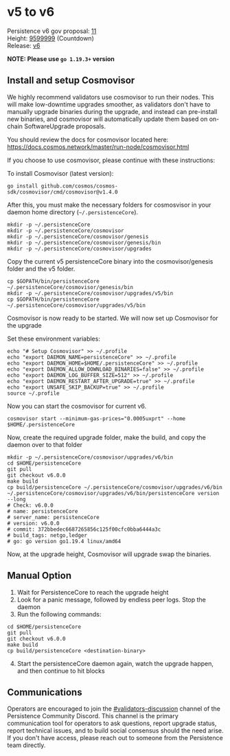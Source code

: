 # v5 to v6

Persistence v6 gov proposal: [11](https://www.mintscan.io/persistence/proposals/11) \
Height: [9599999](https://www.mintscan.io/persistence/blocks/9599999) (Countdown) \
Release: [v6](https://github.com/persistenceOne/persistenceCore/releases/tag/v6.0.0)

**NOTE: Please use `go 1.19.3+` version**

## Install and setup Cosmovisor
We highly recommend validators use cosmovisor to run their nodes. This will make low-downtime
upgrades smoother, as validators don't have to manually upgrade binaries during the upgrade,
and instead can pre-install new binaries, and cosmovisor will automatically update them based
on on-chain SoftwareUpgrade proposals.

You should review the docs for cosmovisor located here: https://docs.cosmos.network/master/run-node/cosmovisor.html

If you choose to use cosmovisor, please continue with these instructions:

To install Cosmovisor (latest version):
```
go install github.com/cosmos/cosmos-sdk/cosmovisor/cmd/cosmovisor@v1.4.0
```
After this, you must make the necessary folders for cosmosvisor in your daemon home directory (`~/.persistenceCore`).
```
mkdir -p ~/.persistenceCore
mkdir -p ~/.persistenceCore/cosmovisor
mkdir -p ~/.persistenceCore/cosmovisor/genesis
mkdir -p ~/.persistenceCore/cosmovisor/genesis/bin
mkdir -p ~/.persistenceCore/cosmovisor/upgrades
```

Copy the current v5 persistenceCore binary into the cosmovisor/genesis folder and the v5 folder.
```
cp $GOPATH/bin/persistenceCore ~/.persistenceCore/cosmovisor/genesis/bin
mkdir -p ~/.persistenceCore/cosmovisor/upgrades/v5/bin
cp $GOPATH/bin/persistenceCore ~/.persistenceCore/cosmovisor/upgrades/v5/bin
```

Cosmovisor is now ready to be started. We will now set up Cosmovisor for the upgrade

Set these environment variables:
```
echo "# Setup Cosmovisor" >> ~/.profile
echo "export DAEMON_NAME=persistenceCore" >> ~/.profile
echo "export DAEMON_HOME=$HOME/.persistenceCore" >> ~/.profile
echo "export DAEMON_ALLOW_DOWNLOAD_BINARIES=false" >> ~/.profile
echo "export DAEMON_LOG_BUFFER_SIZE=512" >> ~/.profile
echo "export DAEMON_RESTART_AFTER_UPGRADE=true" >> ~/.profile
echo "export UNSAFE_SKIP_BACKUP=true" >> ~/.profile
source ~/.profile
```

Now you can start the cosmovisor for current v6.
```
cosmovisor start --minimum-gas-prices="0.0005uxprt" --home $HOME/.persistenceCore
```

Now, create the required upgrade folder, make the build, and copy the daemon over to that folder

```
mkdir -p ~/.persistenceCore/cosmovisor/upgrades/v6/bin
cd $HOME/persistenceCore
git pull
git checkout v6.0.0
make build
cp build/persistenceCore ~/.persistenceCore/cosmovisor/upgrades/v6/bin
~/.persistenceCore/cosmovisor/upgrades/v6/bin/persistenceCore version --long
# Check: v6.0.0
# name: persistenceCore
# server_name: persistenceCore
# version: v6.0.0
# commit: 372bbedec6687265856c125f00cfc0bba6444a3c
# build_tags: netgo,ledger
# go: go version go1.19.4 linux/amd64
```
Now, at the upgrade height, Cosmovisor will upgrade swap the binaries.

## Manual Option
1. Wait for PersistenceCore to reach the upgrade height
2. Look for a panic message, followed by endless peer logs. Stop the daemon
3. Run the following commands:
```
cd $HOME/persistenceCore
git pull
git checkout v6.0.0
make build
cp build/persistenceCore <destination-binary>
```
4. Start the persistenceCore daemon again, watch the upgrade happen, and then continue to hit blocks

## Communications
Operators are encouraged to join the [#validators-discussion](https://discord.gg/hnvDDzRFrV)
channel of the Persistence Community Discord. This channel is the primary communication tool
for operators to ask questions, report upgrade status, report technical issues, and to build
social consensus should the need arise. If you don't have access, please reach out to someone
from the Persistence team directly.
